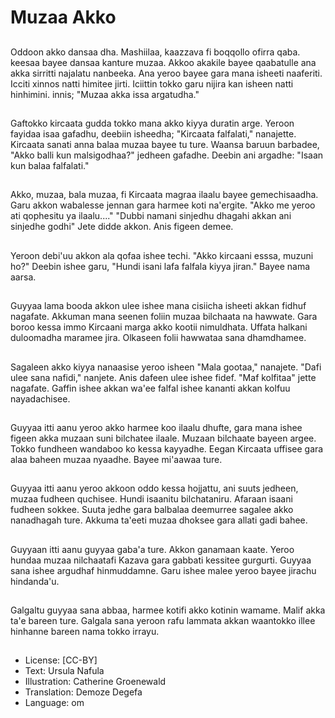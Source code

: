 # Muzaa Akko

##
Oddoon akko dansaa dha. Mashiilaa, kaazzava fi boqqollo ofirra qaba. keesaa bayee dansaa kanture muzaa. Akkoo akakile bayee qaabatulle ana akka sirritti najalatu nanbeeka. Ana yeroo bayee gara mana isheeti naaferiti. Icciti xinnos natti himitee jirti. Iciittin tokko garu nijira kan isheen natti hinhimini. innis; "Muzaa akka issa argatudha."

##
Gaftokko kircaata gudda tokko mana akko kiyya duratin arge. Yeroon fayidaa isaa gafadhu, deebiin isheedha; "Kircaata falfalati," nanajette. Kircaata sanati anna balaa muzaa bayee tu ture. Waansa baruun barbadee, "Akko balli kun malsigodhaa?" jedheen gafadhe. Deebin ani argadhe: "Isaan kun balaa falfalati."

##
Akko, muzaa, bala muzaa, fi Kircaata magraa ilaalu bayee gemechisaadha. Garu akkon wabalesse jennan gara harmee koti na'ergite. "Akko me yeroo ati qophesitu ya ilaalu...." "Dubbi namani sinjedhu dhagahi akkan ani sinjedhe godhi" Jete didde akkon. Anis figeen demee.

##
Yeroon debi'uu akkon ala qofaa ishee techi. "Akko kircaani esssa, muzuni ho?" Deebin ishee garu, "Hundi isani lafa falfala kiyya jiran." Bayee nama aarsa.

##
Guyyaa lama booda akkon ulee ishee mana cisiicha isheeti akkan fidhuf nagafate. Akkuman mana seenen foliin muzaa bilchaata na hawwate. Gara boroo kessa immo Kircaani marga akko kootii nimuldhata. Uffata halkani duloomadha maramee jira. Olkaseen folii hawwataa sana dhamdhamee.

##
Sagaleen akko kiyya nanaasise yeroo isheen "Mala gootaa," nanajete. "Dafi ulee sana nafidi," nanjete. Anis dafeen ulee ishee fidef. "Maf kolfitaa" jette nagafate. Gaffin ishee akkan wa'ee falfal ishee kananti akkan kolfuu nayadachisee.

##
Guyyaa itti aanu yeroo akko harmee koo ilaalu dhufte, gara mana ishee figeen akka muzaan suni bilchatee ilaale. Muzaan bilchaate bayeen argee. Tokko fundheen wandaboo ko kessa kayyadhe. Eegan Kircaata uffisee gara alaa baheen muzaa nyaadhe. Bayee mi'aawaa ture.

##
Guyyaa itti aanu yeroo akkoon oddo kessa hojjattu, ani suuts jedheen, muzaa fudheen quchisee. Hundi isaanitu bilchataniru. Afaraan isaani fudheen sokkee. Suuta jedhe gara balbalaa deemurree sagalee akko nanadhagah ture. Akkuma ta'eeti muzaa dhoksee gara allati gadi bahee.

##
Guyyaan itti aanu guyyaa gaba'a ture. Akkon ganamaan kaate. Yeroo hundaa muzaa nilchaatafi Kazava gara gabbati kessitee gurgurti. Guyyaa sana ishee argudhaf hinmuddamne. Garu ishee malee yeroo bayee jirachu hindanda'u.

##
Galgaltu guyyaa sana abbaa, harmee kotifi akko kotinin wamame. Malif akka ta'e bareen ture. Galgala sana yeroon rafu lammata akkan waantokko illee hinhanne bareen nama tokko irrayu.

##
* License: [CC-BY]
* Text: Ursula Nafula
* Illustration: Catherine Groenewald
* Translation: Demoze Degefa
* Language: om
